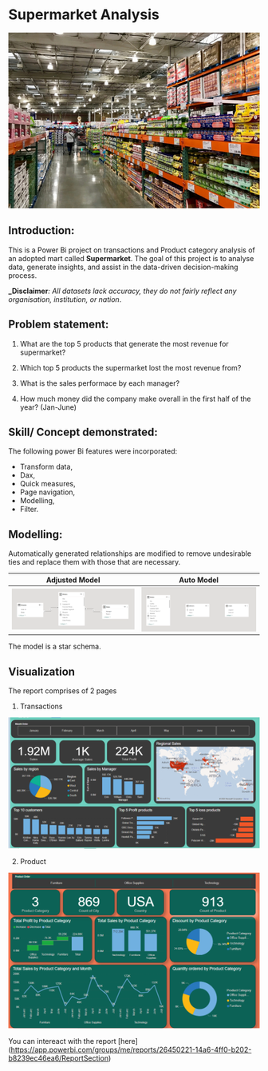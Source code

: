 # Supermarket Analysis

![](Intro.jpg)

## Introduction:

This is a Power Bi project on transactions and Product category analysis of an adopted mart called **Supermarket**.
The goal of this project is to analyse data, generate insights, and assist in the data-driven decision-making process.

**_Disclaimer**_: All datasets lack accuracy, they do not fairly reflect any organisation, institution, or nation_.

## Problem statement:

1. What are the top 5 products that generate the most revenue for supermarket?

2. Which top 5 products the supermarket lost the most revenue from?

3. What is the sales performace by each manager?

4. How much money did the company make overall in the first half of the year? (Jan-June)

## Skill/ Concept demonstrated:

The following power Bi features were incorporated:
- Transform data, 
- Dax, 
- Quick measures, 
- Page navigation, 
- Modelling, 
- Filter.

## Modelling:

Automatically generated relationships are modified to remove undesirable ties and replace them with those that are necessary.

Adjusted Model           | Auto Model
:-----------------------:|:-----------------------: 
![](adjusted.png)  |   ![](auto.png)


The model is a star schema.

## Visualization

The report comprises of 2 pages
1. Transactions

![](transaction.PNG)

2. Product

![](product.PNG)

You can intereact with the report [here] (https://app.powerbi.com/groups/me/reports/26450221-14a6-4ff0-b202-b8239ec46ea6/ReportSection)





